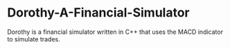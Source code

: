 # Dorothy-A-Financial-Simulator

Dorothy is a financial simulator written in C++ that uses the MACD indicator to simulate trades.
